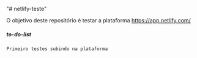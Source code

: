 "# netlify-teste" 

O objetivo deste repositório é testar a plataforma https://app.netlify.com/

##### to-do-list
    Primeiro testes subindo na plataforma

